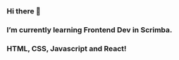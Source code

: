 ### Hi there 👋
### I’m currently learning Frontend Dev in Scrimba.
### HTML, CSS, Javascript and React!
###
<!--
**Franciscozcode/Franciscozcode** is a ✨ _special_ ✨ repository because its `README.md` (this file) appears on your GitHub profile.

Here are some ideas to get you started:

- 🔭 I’m currently Student of Scrimba
- 🌱 I’m currently learning Frontend Dev in Scrimba.
